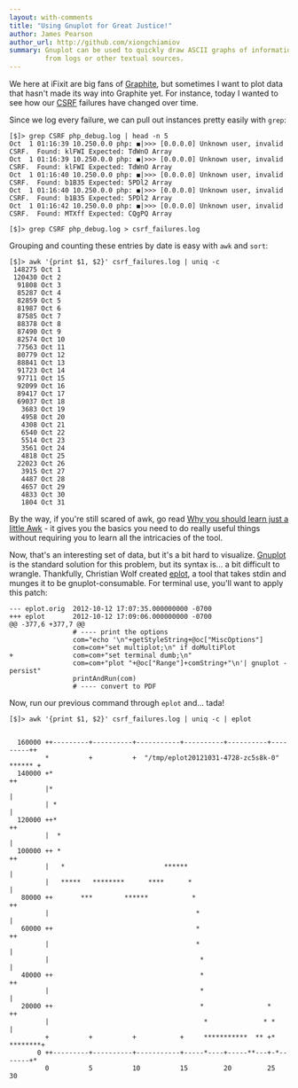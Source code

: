 ```yaml
---
layout: with-comments
title: "Using Gnuplot for Great Justice!"
author: James Pearson
author_url: http://github.com/xiongchiamiov
summary: Gnuplot can be used to quickly draw ASCII graphs of information pulled
         from logs or other textual sources.
---
```


We here at iFixit are big fans of [Graphite], but sometimes I want to plot data
that hasn't made its way into Graphite yet.  For instance, today I wanted to
see how our [CSRF] failures have changed over time.

Since we log every failure, we can pull out instances pretty easily with
`grep`:

    [$]> grep CSRF php_debug.log | head -n 5
    Oct  1 01:16:39 10.250.0.0 php: ◼|>>> [0.0.0.0] Unknown user, invalid CSRF.  Found: klFWI Expected: TdWnO Array
    Oct  1 01:16:39 10.250.0.0 php: ◼|>>> [0.0.0.0] Unknown user, invalid CSRF.  Found: klFWI Expected: TdWnO Array
    Oct  1 01:16:40 10.250.0.0 php: ◼|>>> [0.0.0.0] Unknown user, invalid CSRF.  Found: b1B35 Expected: 5PDl2 Array
    Oct  1 01:16:40 10.250.0.0 php: ◼|>>> [0.0.0.0] Unknown user, invalid CSRF.  Found: b1B35 Expected: 5PDl2 Array
    Oct  1 01:16:42 10.250.0.0 php: ◼|>>> [0.0.0.0] Unknown user, invalid CSRF.  Found: MTXff Expected: CQgPQ Array
    
    [$]> grep CSRF php_debug.log > csrf_failures.log

Grouping and counting these entries by date is easy with `awk` and `sort`:

    [$]> awk '{print $1, $2}' csrf_failures.log | uniq -c
     148275 Oct 1
     120430 Oct 2
      91808 Oct 3
      85287 Oct 4
      82859 Oct 5
      81987 Oct 6
      87585 Oct 7
      88378 Oct 8
      87490 Oct 9
      82574 Oct 10
      77563 Oct 11
      80779 Oct 12
      88841 Oct 13
      91723 Oct 14
      97711 Oct 15
      92099 Oct 16
      89417 Oct 17
      69037 Oct 18
       3683 Oct 19
       4958 Oct 20
       4308 Oct 21
       6540 Oct 22
       5514 Oct 23
       3561 Oct 24
       4818 Oct 25
      22023 Oct 26
       3915 Oct 27
       4487 Oct 28
       4657 Oct 29
       4833 Oct 30
       1804 Oct 31

By the way, if you're still scared of awk, go read [Why you should learn just a
little Awk][awk] - it gives you the basics you need to do really useful things
without requiring you to learn all the intricacies of the tool.

Now, that's an interesting set of data, but it's a bit hard to visualize.
[Gnuplot] is the standard solution for this problem, but its syntax is... a bit
difficult to wrangle.  Thankfully, Christian Wolf created [eplot], a tool that
takes stdin and munges it to be gnuplot-consumable.  For terminal use, you'll
want to apply this patch:

    --- eplot.orig  2012-10-12 17:07:35.000000000 -0700
    +++ eplot       2012-10-12 17:09:06.000000000 -0700
    @@ -377,6 +377,7 @@
                    # ---- print the options
                    com="echo '\n"+getStyleString+@oc["MiscOptions"]
                    com=com+"set multiplot;\n" if doMultiPlot
    +               com=com+"set terminal dumb;\n"
                    com=com+"plot "+@oc["Range"]+comString+"\n'| gnuplot -persist"
                    printAndRun(com)
                    # ---- convert to PDF

Now, run our previous command through `eplot` and... tada!

    [$]> awk '{print $1, $2}' csrf_failures.log | uniq -c | eplot 
    
    
      160000 ++---------+----------+-----------+----------+----------+---------++
             *          +          +  "/tmp/eplot20121031-4728-zc5s8k-0" ****** +
      140000 +*                                                                ++
             |*                                                                 |
             | *                                                                |
      120000 ++*                                                               ++
             |  *                                                               |
      100000 ++ *                                                              ++
             |   *                         ******                               |
             |   *****   ********      ****      *                              |
       80000 ++       ***        ******           *                            ++
             |                                     *                            |
       60000 ++                                    *                           ++
             |                                     *                            |
             |                                      *                           |
       40000 ++                                     *                          ++
             |                                      *                           |
       20000 ++                                     *                *         ++
             |                                       *              * *         |
             +          +          +           +     ***********  ** +* ********+
           0 ++---------+----------+-----------+-----*----+-----**---+-*-------+*
             0          5          10          15         20         25         30


[Graphite]: http://graphite.wikidot.com/
[CSRF]: http://en.wikipedia.org/wiki/Csrf
[awk]: http://gregable.com/2010/09/why-you-should-know-just-little-awk.html
[Gnuplot]: http://www.gnuplot.info/
[eplot]: http://liris.cnrs.fr/christian.wolf/software/eplot/index.html

